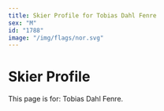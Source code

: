 ```yaml
---
title: Skier Profile for Tobias Dahl Fenre
sex: "M"
id: "1788"
image: "/img/flags/nor.svg" 
---
```


# Skier Profile

This page is for: Tobias Dahl Fenre.
    